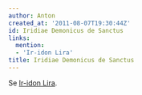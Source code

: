 ```yaml
---
author: Anton
created_at: '2011-08-07T19:30:44Z'
id: Iridiae Demonicus de Sanctus
links:
  mention:
  - 'Ir-idon Lira'
title: Iridiae Demonicus de Sanctus
---
```


Se [Ir-idon Lira].

  [Ir-idon Lira]: Ir-idon_Lira
